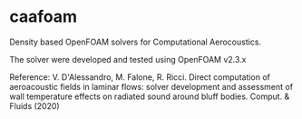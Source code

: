 # caafoam
Density based OpenFOAM solvers for Computational Aerocoustics.

The solver were developed and tested using OpenFOAM v2.3.x

Reference:
V. D'Alessandro, M. Falone, R. Ricci.  Direct computation of aeroacoustic fields 
in laminar flows: solver development and assessment of wall temperature effects 
on radiated sound around bluff bodies. Comput. & Fluids (2020)
